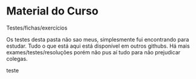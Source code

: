 # Material do Curso

Testes/fichas/exercícios

Os testes desta pasta não sao meus, simplesmente fui encontrando para estudar. Tudo o que está aqui está disponível em outros githubs.
Há mais exames/testes/resoluções porém não pus aí tudo para não prejudicar colegas.

teste

